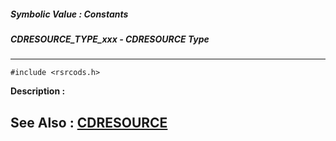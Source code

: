 ##### Symbolic Value : Constants
##### CDRESOURCE_TYPE_xxx - CDRESOURCE Type
---
```
#include <rsrcods.h>
```
**Description :**



**See Also :**
[CDRESOURCE](/domino-c-api-docs/reference/Data/CDRESOURCE)
---
